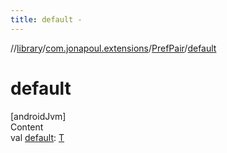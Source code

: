 ```yaml
---
title: default -
---
```

//[library](../../../index.md)/[com.jonapoul.extensions](../index.md)/[PrefPair](index.md)/[default](default.md)



# default  
[androidJvm]  
Content  
val [default](default.md): [T](index.md)  



